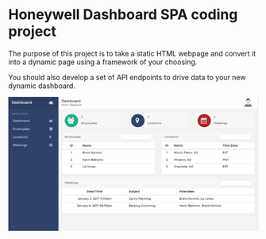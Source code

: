 # Honeywell Dashboard SPA coding project
The purpose of this project is to take a static HTML webpage and convert it into a dynamic page using a framework of your choosing.

You should also develop a set of API endpoints to drive data to your new dynamic dashboard.

![Dashboard Image](https://github.com/bnichols/coding-challenge/raw/master/Honeywell-Dashboard.jpg)